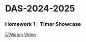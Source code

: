 # DAS-2024-2025

### Homework 1 - Timer Showcase
[![Watch Video](https://i.vimeocdn.com/video/1028118675_640.jpg)](https://vimeo.com/1028118675)

